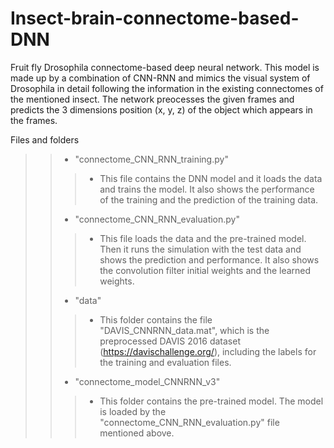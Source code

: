 # Insect-brain-connectome-based-DNN
Fruit fly Drosophila connectome-based deep neural network. This model is made up by a combination of CNN-RNN and mimics the visual system of Drosophila in detail following the information in the existing connectomes of the mentioned insect. The network preocesses the given frames and predicts the 3 dimensions position (x, y, z) of the object which appears in the frames.

Files and folders
>>	- "connectome_CNN_RNN_training.py"
>>>	- This file contains the DNN model and it loads the data and trains the model. It also shows the performance of the training and the prediction of the training data.
>>	- "connectome_CNN_RNN_evaluation.py"
>>>	- This file loads the data and the pre-trained model. Then it runs the simulation with the test data and shows the prediction and performance. It also shows the convolution filter initial weights and the learned weights.
>>	- "data"
>>>	- This folder contains the file "DAVIS_CNNRNN_data.mat", which is the preprocessed DAVIS 2016 dataset (https://davischallenge.org/), including the labels for the training and evaluation files.
>>	- "connectome_model_CNNRNN_v3"
>>>	- This folder contains the pre-trained model. The model is loaded by the "connectome_CNN_RNN_evaluation.py" file mentioned above.
